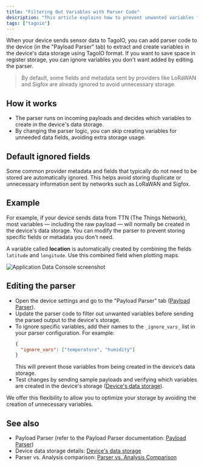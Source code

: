 ```yaml
---
title: "Filtering Out Variables with Parser Code"
description: "This article explains how to prevent unwanted variables from being saved to a device's data storage by modifying the device's payload parser code in TagoIO, and shows default behavior for common providers."
tags: ["tagoio"]
---
```

When your device sends sensor data to TagoIO, you can add parser code to the device (in the "Payload Parser" tab) to extract and create variables in the device's data storage using TagoIO format. If you want to save space in register storage, you can ignore variables you don't want added by editing the parser.

> By default, some fields and metadata sent by providers like LoRaWAN and Sigfox are already ignored to avoid unnecessary storage.

## How it works
- The parser runs on incoming payloads and decides which variables to create in the device's data storage.
- By changing the parser logic, you can skip creating variables for unneeded data fields, avoiding extra storage usage.

## Default ignored fields
Some common provider metadata and fields that typically do not need to be stored are automatically ignored. This helps avoid storing duplicate or unnecessary information sent by networks such as LoRaWAN and Sigfox.

## Example
For example, if your device sends data from TTN (The Things Network), most variables — including the raw payload — will normally be created in the device's data storage. You can modify the parser to prevent storing specific fields or metadata you don't need.

A variable called **location** is automatically created by combining the fields `latitude` and `longitude`. Use this combined field when plotting maps.

![Application Data Console screenshot](/docs_imagem/tagoio/filtering-out-variables-with-parser-code-2.png)

## Editing the parser
- Open the device settings and go to the "Payload Parser" tab ([Payload Parser](../payload-parser/payload-parser)).
- Update the parser code to filter out unwanted variables before sending the parsed output to the device's storage.
- To ignore specific variables, add their names to the `_ignore_vars_` list in your parser configuration. For example:
  ```json
  {
    "ignore_vars": ["temperature", "humidity"]
  }
  ```
  This will prevent those variables from being created in the device’s data storage.
- Test changes by sending sample payloads and verifying which variables are created in the device's storage ([Device's data storage](../devices/devices)).

We offer this flexibility to allow you to optimize your storage by avoiding the creation of unnecessary variables.

## See also
- Payload Parser (refer to the Payload Parser documentation: [Payload Parser](../payload-parser/payload-parser))
- Device data storage details: [Device's data storage](../devices/devices)
- Parser vs. Analysis comparison: [Parser vs. Analysis Comparison](../payload-parser/payload-parser-overview)